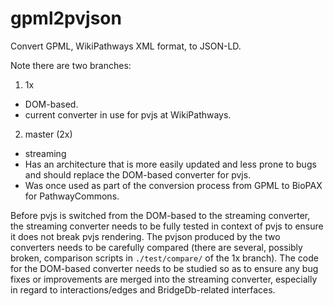 gpml2pvjson
===========

Convert GPML, WikiPathways XML format, to JSON-LD.

Note there are two branches:

1. 1x
  * DOM-based.
  * current converter in use for pvjs at WikiPathways.
2. master (2x)
  * streaming
  * Has an architecture that is more easily updated and less prone to bugs and should replace the DOM-based converter for pvjs.
  * Was once used as part of the conversion process from GPML to BioPAX for PathwayCommons.

Before pvjs is switched from the DOM-based to the streaming converter, the streaming converter needs to be fully tested in context of pvjs to ensure it does not break pvjs rendering. The pvjson produced by the two converters needs to be carefully compared (there are several, possibly broken, comparison scripts in `./test/compare/` of the 1x branch). The code for the DOM-based converter needs to be studied so as to ensure any bug fixes or improvements are merged into the streaming converter, especially in regard to interactions/edges and BridgeDb-related interfaces.
